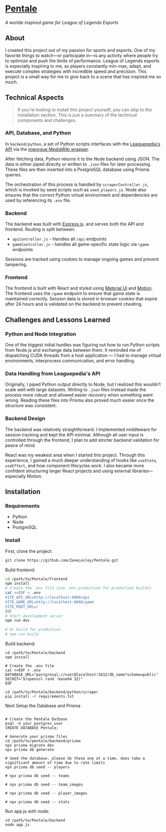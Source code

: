 # [Pentale](https://zanelesley.com/pentale/)

*A worlde inspired game for League of Legends Esports*

## About

I created this project out of my passion for sports and esports. One of my favorite things to watch—or participate in—is
any activity where people try to optimize and push the limits of performance. League of Legends esports is especially
inspiring to me, as players constantly min-max, adapt, and execute complex strategies with incredible speed and
precision. This project is a small way for me to give back to a scene that has inspired me so much.

## Technical Aspects

> If you're looking to install this project yourself, you can skip to the installation section. This is just a summary
> of
> the technical components and challenges.

### API, Database, and Python

In `backend/python`, a set of Python scripts interfaces with the
[Leaguepedia's API](https://lol.fandom.com/wiki/Help:Leaguepedia_API) via the
[mwrogue MediaWiki wrapper](https://github.com/RheingoldRiver/mwrogue).

After fetching data, Python returns it to the Node backend using JSON. The data is either piped directly or written to
`.json` files for later processing. These files are then inserted into a PostgreSQL database using Prisma queries.

The orchestration of this process is handled by `scraperController.js`, which is invoked by seed scripts such as
`seed_players.js`. Node also ensures that the correct Python virtual environment and dependencies are used by
referencing its `.env` file.

### Backend

The backend was built with [Express.js](https://expressjs.com/). and serves both the API and frontend.
Routing is split between:

- `apiController.js` - Handles all `/api` endpoints
- `gameController.js` - handles all game-specific state logic via `\game` endpoints

Sessions are tracked using cookies to manage ongoing games and prevent tampering.

### Frontend

The frontend is built with React and styled using
[Material UI](https://mui.com/material-ui/) and [Motion](https://motion.dev/).
The frontend uses the `/game` endpoint to ensure that game state is maintained correctly.
Session data is stored in browser cookies that expire after 24 hours and is validated on the backend to prevent
cheating.

## Challenges and Lessons Learned

### Python and Node Integration

One of the biggest initial hurdles was figuring out how to run Python scripts from Node.js and exchange data between
them. It reminded me of dispatching CUDA threads from a host application — I had to manage virtual environments,
interprocess communication, and error handling.

### Data Handling from Leaguepedia's API

Originally, I piped Python output directly to Node, but I realized this wouldn’t scale well with large datasets. Writing
to `.json` files instead made the process more robust and allowed easier recovery when something went wrong. Reading
these
files into Prisma also proved much easier once the structure was consistent.

### Backend Design

The backend was relatively straightforward. I implemented middleware for session tracking and kept the API minimal.
Although all user input is controlled through the frontend, I plan to add stricter backend validation for peace of mind.

React was my weakest area when I started this project. Through this experience, I gained a much deeper understanding of
hooks like `useState`, `useEffect`, and how component lifecycles work. I also became more confident structuring larger
React projects and using external libraries—especially Motion.

## Installation

### Requirements

- Python
- Node
- PostgreSQL

### Install

First, clone the project:

```bash
git clone https://github.com/ZaneLesley/Pentale.git
````

Build frontend:

```bash
cd /path/to/Pentale/frontend
npm install
# Create the .env file (use .env.production for production builds)
cat <<EOF > .env
VITE_API_URL=http://localhost:8080/api
VITE_GAME_URL=http://localhost:8080/game
VITE_ROOT_URL=/
EOF
# Start development server
npm run dev

# Or build for production
# npm run build
```

Build backend:

```shell
cd /path/to/Pentale/backend
npm install

# Create the .env file
cat <<EOF > .env
DATABASE_URL="postgresql://user@localhost:5432/db_name?schema=public"
SECRET="$(openssl rand -base64 32)"
EOF

cd /path/to/Pentale/backend/python/scraper
pip install -r requirements.txt
```

Next Setup the Database and Prisma

```shell

# Create the Pentale Datbase
psql -U your_postgres_user
CREATE DATABASE Pentale;

# Generate your prisma files
cd /path/to/pentale/backend/prisma
npx prisma migrate dev
npx prisma db generate

# Seed the database, please do these one at a time, does take a significant amount of time due to rate limits
npx prisma db seed -- players
```

```shell
# npx prisma db seed -- teams
```

```shell
# npx prisma db seed -- team_images
```

```shell
# npx prisma db seed -- player_images
```

```shell
# npx prisma db seed -- stats
```

Run app.js with node:

```shell
cd /path/to/Pentale/backend
node app.js
```




